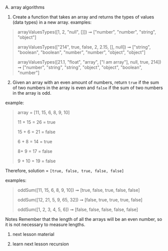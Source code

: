 A. array algorithms

1. Create a function that takes an array and returns the types of values (data types) in a new array.
examples:
> arrayValuesTypes([1, 2, "null", []])
> ➞ ["number", "number", "string", "object"]
> 
> arrayValuesTypes(["214", true, false, 2, 2.15, [], null])
> ➞ ["string", "boolean", "boolean", "number", "number", "object", "object"]
> 
> arrayValuesTypes([21.1, "float", "array", ["I am array"], null, true, 214])
> ➞ ["number", "string", "string", "object", "object", "boolean", "number"]



2. Given an array with an even amount of numbers, return `true` if the sum of two numbers in the array is even and `false` if the sum of two numbers in the array is odd.

example: 
> array = [11, 15, 6, 8, 9, 10]
> 
> 11 + 15 = 26 = true
> 
> 15 + 6 = 21 = false
> 
> 6 + 8 = 14 = true
> 
> 8+ 9 = 17 = false
> 
> 9 + 10 = 19 = false

Therefore, solution = `[true, false, true, false, false]`

examples: 
> oddSum([11, 15, 6, 8, 9, 10]) ➞ [true, false, true, false, false]
> 
> oddSum([12, 21, 5, 9, 65, 32]) ➞ [false, true, true, true, false]
> 
> oddSum([1, 2, 3, 4, 5, 6]) ➞ [false, false, false, false, false]

Notes
Remember that the length of all the arrays will be an even number, so it is not necessary to measure lengths.

1. next lesson material

2. learn next lesson recursion